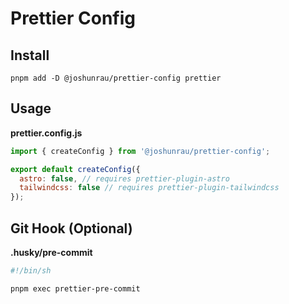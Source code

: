 # Prettier Config

## Install

```shell
pnpm add -D @joshunrau/prettier-config prettier
```

## Usage

**prettier.config.js**

```javascript
import { createConfig } from '@joshunrau/prettier-config';

export default createConfig({
  astro: false, // requires prettier-plugin-astro
  tailwindcss: false // requires prettier-plugin-tailwindcss
});
```

## Git Hook (Optional)

**.husky/pre-commit**

```sh
#!/bin/sh

pnpm exec prettier-pre-commit
```
